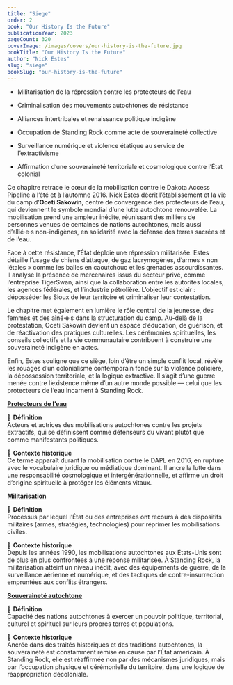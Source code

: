 ```yaml
---
title: "Siege"
order: 2
book: "Our History Is the Future"
publicationYear: 2023
pageCount: 320
coverImage: /images/covers/our-history-is-the-future.jpg
bookTitle: "Our History Is the Future"
author: "Nick Estes"
slug: "siege"
bookSlug: "our-history-is-the-future"
---
```


<!--themes:start-->
- Militarisation de la répression contre les protecteurs de l’eau

- Criminalisation des mouvements autochtones de résistance

- Alliances intertribales et renaissance politique indigène

- Occupation de Standing Rock comme acte de souveraineté collective

- Surveillance numérique et violence étatique au service de l’extractivisme

- Affirmation d’une souveraineté territoriale et cosmologique contre l’État colonial
<!--themes:end-->

<!--summary:start-->
Ce chapitre retrace le cœur de la mobilisation contre le Dakota Access Pipeline à l’été et à l’automne 2016. Nick Estes décrit l’établissement et la vie du camp d’**Oceti Sakowin**, centre de convergence des protecteurs de l’eau, qui deviennent le symbole mondial d’une lutte autochtone renouvelée. La mobilisation prend une ampleur inédite, réunissant des milliers de personnes venues de centaines de nations autochtones, mais aussi d’allié·e·s non-indigènes, en solidarité avec la défense des terres sacrées et de l’eau.

Face à cette résistance, l’État déploie une répression militarisée. Estes détaille l’usage de chiens d’attaque, de gaz lacrymogènes, d’armes « non létales » comme les balles en caoutchouc et les grenades assourdissantes. Il analyse la présence de mercenaires issus du secteur privé, comme l’entreprise TigerSwan, ainsi que la collaboration entre les autorités locales, les agences fédérales, et l’industrie pétrolière. L’objectif est clair : déposséder les Sioux de leur territoire et criminaliser leur contestation.

Le chapitre met également en lumière le rôle central de la jeunesse, des femmes et des aîné·e·s dans la structuration du camp. Au-delà de la protestation, Oceti Sakowin devient un espace d’éducation, de guérison, et de réactivation des pratiques culturelles. Les cérémonies spirituelles, les conseils collectifs et la vie communautaire contribuent à construire une souveraineté indigène en actes.

Enfin, Estes souligne que ce siège, loin d’être un simple conflit local, révèle les rouages d’un colonialisme contemporain fondé sur la violence policière, la dépossession territoriale, et la logique extractive. Il s’agit d’une guerre menée contre l’existence même d’un autre monde possible — celui que les protecteurs de l’eau incarnent à Standing Rock.
<!--summary:end-->

<!--concepts:start-->
[**Protecteurs de l’eau**](/concepts/protecteurs-de-leau)

🔹 **Définition**  
Acteurs et actrices des mobilisations autochtones contre les projets extractifs, qui se définissent comme défenseurs du vivant plutôt que comme manifestants politiques.

🔹 **Contexte historique**  
Ce terme apparaît durant la mobilisation contre le DAPL en 2016, en rupture avec le vocabulaire juridique ou médiatique dominant. Il ancre la lutte dans une responsabilité cosmologique et intergénérationnelle, et affirme un droit d’origine spirituelle à protéger les éléments vitaux.

[**Militarisation**](/concepts/militarisation)

🔹 **Définition**  
Processus par lequel l’État ou des entreprises ont recours à des dispositifs militaires (armes, stratégies, technologies) pour réprimer les mobilisations civiles.

🔹 **Contexte historique**  
Depuis les années 1990, les mobilisations autochtones aux États-Unis sont de plus en plus confrontées à une réponse militarisée. À Standing Rock, la militarisation atteint un niveau inédit, avec des équipements de guerre, de la surveillance aérienne et numérique, et des tactiques de contre-insurrection empruntées aux conflits étrangers.

[**Souveraineté autochtone**](/concepts/souverainete-autochtone)

🔹 **Définition**  
Capacité des nations autochtones à exercer un pouvoir politique, territorial, culturel et spirituel sur leurs propres terres et populations.

🔹 **Contexte historique**  
Ancrée dans des traités historiques et des traditions autochtones, la souveraineté est constamment remise en cause par l’État américain. À Standing Rock, elle est réaffirmée non par des mécanismes juridiques, mais par l’occupation physique et cérémonielle du territoire, dans une logique de réappropriation décoloniale.
<!--concepts:end-->
